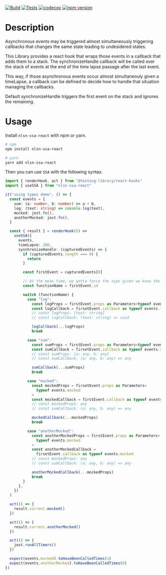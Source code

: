 [![Build](https://github.com/gitnlsn/nlsn-ssa-react/actions/workflows/build.yml/badge.svg)](https://github.com/gitnlsn/nlsn-ssa-react/actions/workflows/build.yml)
[![Tests](https://github.com/gitnlsn/nlsn-ssa-react/actions/workflows/tests.yml/badge.svg)](https://github.com/gitnlsn/nlsn-ssa-react/actions/workflows/tests.yml)
[![codecov](https://codecov.io/gh/gitnlsn/nlsn-ssa-react/branch/master/graph/badge.svg?token=0gyw13RlNP)](https://codecov.io/gh/gitnlsn/nlsn-ssa-react)
[![npm version](https://badge.fury.io/js/nlsn-ssa-react.svg)](https://badge.fury.io/js/nlsn-ssa-react)

# Description

Asynchronous events may be triggered almost simultaneously triggering callbacks that changes the same state leading to undesidered states.

This Library provides a react hook that wraps those events in a callback that adds them to a stack. The synchronizeHandle callback will be called over the stack of events at the end of the time lapse passage after the last event.

This way, if those asynchronous events occur almost simultaneouly given a timeLapse, a callback can be defined to decide how to handle that situation managing the callbacks.

Default synchronizeHandle triggers the first event on the stack and ignores the remaining.

# Usage

Install `nlsn-ssa-react` with npm or yarn.

```bash
# npm
npm install nlsn-ssa-react

# yarn
yarn add nlsn-ssa-react
```

Then you can use `SSA` with the following syntax.

```ts
import { renderHook, act } from "@testing-library/react-hooks"
import { useSSA } from "nlsn-ssa-react"

it("using types demo", () => {
  const events = {
    sum: (a: number, b: number) => a + b,
    log: (text: string) => console.log(text),
    mocked: jest.fn(),
    anotherMocked: jest.fn(),
  }

  const { result } = renderHook(() =>
    useSSA({
      events,
      timeLapse: 100,
      synchronizeHandle: (capturedEvents) => {
        if (capturedEvents.length === 0) {
          return
        }

        const firstEvent = capturedEvents[0]

        // At the mean time, we gotta force the type given we know the function name.
        const functionName = firstEvent.id

        switch (functionName) {
          case "log":
            const logProps = firstEvent.props as Parameters<typeof events.log>
            const logCallback = firsetEvent.callback as typeof events.log
            // const logProps: [text: string]
            // const logCallback: (text: string) => void

            logCallback(...logProps)
            break

          case "sum":
            const sumProps = firstEvent.props as Parameters<typeof events.sum>
            const sumCallback = firsetEvent.callback as typeof events.sum
            // const sumProps: [a: any, b: any]
            // const sumCallback: (a: any, b: any) => any

            sumCallback(...sumProps)
            break

          case "mocked":
            const mockedProps = firsetEvent.props as Parameters<
              typeof events.mocked
            >
            const mockedCallback = firstEvent.callback as typeof events.mocked
            // const mockedProps: any
            // const sumCallback: (a: any, b: any) => any

            mockedCallback(...mockedProps)
            break

          case "anotherMocked":
            const anotherMockedProps = firstEvent.props as Parameters<
              typeof events.mocked
            >
            const anotherMockedCallback =
              firsetEvent.callback as typeof events.mocked
            // const mockedProps: any
            // const sumCallback: (a: any, b: any) => any

            anotherMockedCallback(...mockedProps)
            break
        }
      },
    })
  )

  act(() => {
    result.current.mocked()
  })

  act(() => {
    result.current.anotherMocked()
  })

  act(() => {
    jest.runAllTimers()
  })

  expect(events.mocked).toHaveBeenCalledTimes(1)
  expect(events.anotherMocked).toHaveBeenCalledTimes(0)
})
```

